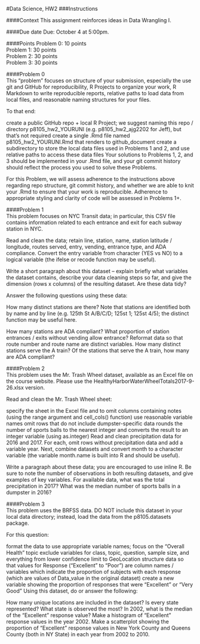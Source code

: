 #Data Science, HW2
###Instructions

####Context
This assignment reinforces ideas in Data Wrangling I.

####Due date
Due: October 4 at 5:00pm.

####Points
Problem 0: 10 points  
Problem 1: 30 points  
Problem 2: 30 points  
Problem 3: 30 points  

####Problem 0  
This “problem” focuses on structure of your submission, especially the use git and GitHub for reproducibility, R Projects to organize your work, R Markdown to write reproducible reports, relative paths to load data from local files, and reasonable naming structures for your files.

To that end:

create a public GitHub repo + local R Project; we suggest naming this repo / directory p8105_hw2_YOURUNI (e.g.  p8105_hw2_ajg2202 for Jeff), but that’s not required
create a single .Rmd file named p8105_hw2_YOURUNI.Rmd that renders to github_document
create a subdirectory to store the local data files used in Problems 1 and 2, and use relative paths to access these data files
Your solutions to Problems 1, 2, and 3 should be implemented in your .Rmd file, and your git commit history should reflect the process you used to solve these Problems.

For this Problem, we will assess adherence to the instructions above regarding repo structure, git commit history, and whether we are able to knit your .Rmd to ensure that your work is reproducible. Adherence to appropriate styling and clarity of code will be assessed in Problems 1+.

####Problem 1  
This problem focuses on NYC Transit data; in particular, this CSV file contains information related to each entrance and exit for each subway station in NYC.

Read and clean the data; retain line, station, name, station latitude / longitude, routes served, entry, vending, entrance type, and ADA compliance. Convert the entry variable from character (YES vs NO) to a logical variable (the ifelse or recode function may be useful).

Write a short paragraph about this dataset – explain briefly what variables the dataset contains, describe your data cleaning steps so far, and give the dimension (rows x columns) of the resulting dataset. Are these data tidy?  

Answer the following questions using these data:  

How many distinct stations are there? Note that stations are identified both by name and by line (e.g. 125th St A/B/C/D; 125st 1; 125st 4/5); the distinct function may be useful here.  

How many stations are ADA compliant?
What proportion of station entrances / exits without vending allow entrance?
Reformat data so that route number and route name are distinct variables. How many distinct stations serve the A train? Of the stations that serve the A train, how many are ADA compliant?

####Problem 2  
This problem uses the Mr. Trash Wheel dataset, available as an Excel file on the course website. Please use the  HealthyHarborWaterWheelTotals2017-9-26.xlsx version.

Read and clean the Mr. Trash Wheel sheet:  

specify the sheet in the Excel file and to omit columns containing notes (using the range argument and cell_cols() function)
use reasonable variable names
omit rows that do not include dumpster-specific data
rounds the number of sports balls to the nearest integer and converts the result to an integer variable (using as.integer)
Read and clean precipitation data for 2016 and 2017. For each, omit rows without precipitation data and add a variable year. Next, combine datasets and convert month to a character variable (the variable month.name is built into R and should be useful).  

Write a paragraph about these data; you are encouraged to use inline R. Be sure to note the number of observations in both resulting datasets, and give examples of key variables. For available data, what was the total precipitation in 2017? What was the median number of sports balls in a dumpster in 2016?

####Problem 3  
This problem uses the BRFSS data. DO NOT include this dataset in your local data directory; instead, load the data from the  p8105.datasets package.  

For this question:  

format the data to use appropriate variable names;
focus on the “Overall Health” topic
exclude variables for class, topic, question, sample size, and everything from lower confidence limit to GeoLocation
structure data so that values for Response (“Excellent” to “Poor”) are column names / variables which indicate the proportion of subjects with each response (which are values of Data_value in the original dataset)
create a new variable showing the proportion of responses that were “Excellent” or “Very Good”
Using this dataset, do or answer the following:

How many unique locations are included in the dataset? Is every state represented? What state is observed the most?
In 2002, what is the median of the “Excellent” response value?
Make a histogram of “Excellent” response values in the year 2002.
Make a scatterplot showing the proportion of “Excellent” response values in New York County and Queens County (both in NY State) in each year from 2002 to 2010.